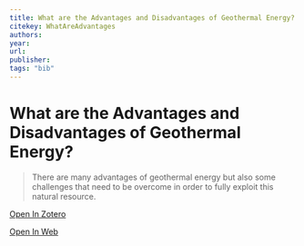 ```yaml
---
title: What are the Advantages and Disadvantages of Geothermal Energy?
citekey: WhatAreAdvantages
authors: 
year: 
url: 
publisher: 
tags: "bib"
---
```


# What are the Advantages and Disadvantages of Geothermal Energy? 
> There are many advantages of geothermal energy but also some challenges that need to be overcome in order to fully exploit this natural resource.


[Open In Zotero](zotero://select/items/@WhatAreAdvantages)

[Open In Web]()
